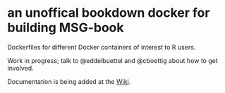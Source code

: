 an unoffical bookdown docker for building MSG-book 
======

Dockerfiles for different Docker containers of interest to R users.

Work in progress; talk to @eddelbuettel and @cboettig about how to get involved.

Documentation is being added at the [Wiki](https://github.com/rocker-org/rocker/wiki).
